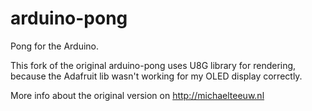 arduino-pong
============

Pong for the Arduino.

This fork of the original arduino-pong uses U8G library for rendering, because the Adafruit lib wasn't working for my OLED display correctly.

More info about the original version on http://michaelteeuw.nl
